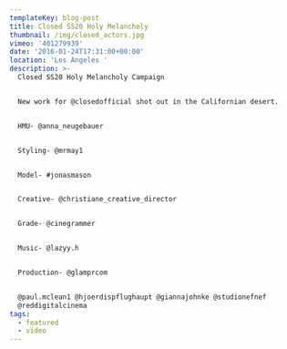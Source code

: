 ```yaml
---
templateKey: blog-post
title: Closed SS20 Holy Melancholy
thumbnail: /img/closed_actors.jpg
vimeo: '401279939'
date: '2016-01-24T17:31:00+00:00'
location: 'Los Angeles '
description: >-
  Closed SS20 Holy Melancholy Campaign


  New work for @closedofficial shot out in the Californian desert.


  HMU- @anna_neugebauer


  Styling- @mrmay1


  Model- #jonasmason


  Creative- @christiane_creative_director


  Grade- @cinegrammer


  Music- @lazyy.h


  Production- @glamprcom


  @paul.mclean1 @hjoerdispflughaupt @giannajohnke @studionefnef
  @reddigitalcinema
tags:
  - featured
  - video
---
```


